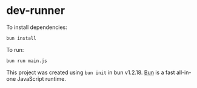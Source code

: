 # dev-runner

To install dependencies:

```bash
bun install
```

To run:

```bash
bun run main.js
```

This project was created using `bun init` in bun v1.2.18. [Bun](https://bun.sh) is a fast all-in-one JavaScript runtime.
